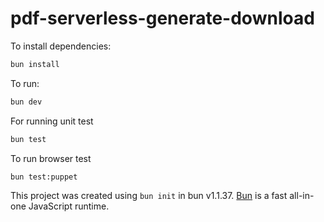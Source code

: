# pdf-serverless-generate-download

To install dependencies:

```bash
bun install
```

To run:

```bash
bun dev


```
For running unit test
```sh 
bun test
```

To run browser test
```sh 
bun test:puppet
```

This project was created using `bun init` in bun v1.1.37. [Bun](https://bun.sh) is a fast all-in-one JavaScript runtime.
